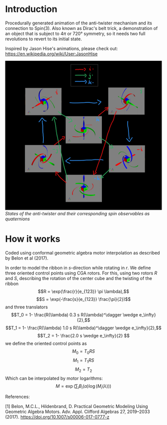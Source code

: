 # Introduction
Procedurally generated animation of the anti-twister mechanism and its connection to Spin(3).
Also known as Dirac's belt trick, a demonstration of an object that is subject to $4\pi$ or $720°$ symmetry, so it needs two full revolutions to revert to its initial state.

Inspired by Jason Hise's animations, please check out:
https://en.wikipedia.org/wiki/User:JasonHise

![Observables as quaternions](https://raw.githubusercontent.com/AmirLeidel/spinny/master/diagram1.png)
*States of the anti-twister and their corresponding spin observables as quaternions*

# How it works
Coded using conformal geometric algebra motor interpolation as described by Belon et al (2017).

In order to model the ribbon in $s$-direction while rotating in $r$. We define three oriented control points using CGA rotors. 
For this, using two rotors $R$ and $S$, describing the rotation of the center cube and the twisting of the ribbon
$$R = \exp(\frac{r}{e_{123}} \pi \lambda),$$
$$S = \exp(-\frac{s}{e_{123}} \frac{\pi}{2})$$
and three translators
$$T_0 = 1- \frac{R(\lambda) 0.3 s R(\lambda)^\dagger \wedge e_\infty}{2},$$
$$T_1 = 1- \frac{R(\lambda) 1.0 s R(\lambda)^\dagger \wedge e_\infty}{2},$$
$$T_2 = 1- \frac{2.0 s \wedge e_\infty}{2} $$
we define the oriented control points as
$$M_0 = T_0 R S $$
$$M_1 = T_1 R S $$
$$M_2 = T_2 $$
Which can be interpolated by motor logarithms:
$$M = \exp(\sum_i B_i(\alpha) \log(M_i(\lambda)))$$


References:

[1] Belon, M.C.L., Hildenbrand, D. Practical Geometric Modeling Using Geometric Algebra Motors. Adv. Appl. Clifford Algebras 27, 2019–2033 (2017). https://doi.org/10.1007/s00006-017-0777-z
